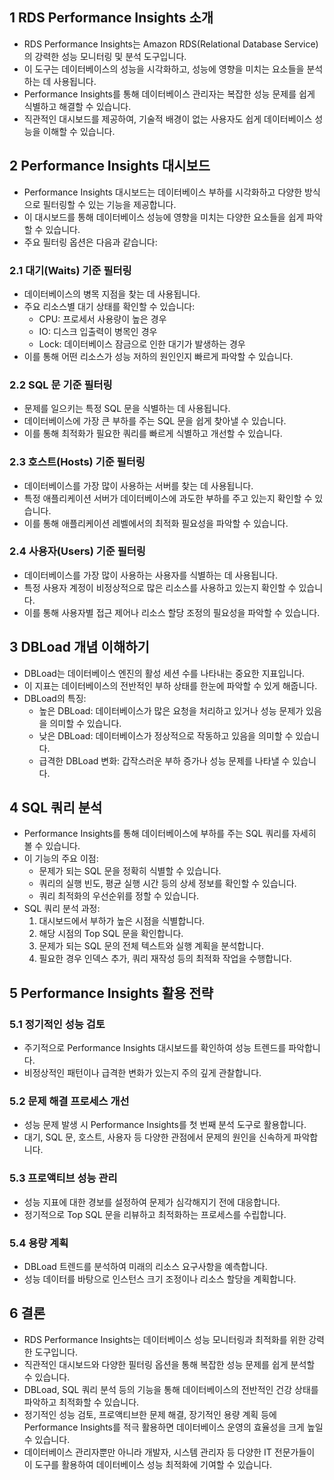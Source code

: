 ## 1 RDS Performance Insights 소개

- RDS Performance Insights는 Amazon RDS(Relational Database Service)의 강력한 성능 모니터링 및 분석 도구입니다.
- 이 도구는 데이터베이스의 성능을 시각화하고, 성능에 영향을 미치는 요소들을 분석하는 데 사용됩니다.
- Performance Insights를 통해 데이터베이스 관리자는 복잡한 성능 문제를 쉽게 식별하고 해결할 수 있습니다.
- 직관적인 대시보드를 제공하여, 기술적 배경이 없는 사용자도 쉽게 데이터베이스 성능을 이해할 수 있습니다.



## 2 Performance Insights 대시보드

- Performance Insights 대시보드는 데이터베이스 부하를 시각화하고 다양한 방식으로 필터링할 수 있는 기능을 제공합니다.
- 이 대시보드를 통해 데이터베이스 성능에 영향을 미치는 다양한 요소들을 쉽게 파악할 수 있습니다.
- 주요 필터링 옵션은 다음과 같습니다:



### 2.1 대기(Waits) 기준 필터링

- 데이터베이스의 병목 지점을 찾는 데 사용됩니다.
- 주요 리소스별 대기 상태를 확인할 수 있습니다:
	- CPU: 프로세서 사용량이 높은 경우
	- IO: 디스크 입출력이 병목인 경우
	- Lock: 데이터베이스 잠금으로 인한 대기가 발생하는 경우
- 이를 통해 어떤 리소스가 성능 저하의 원인인지 빠르게 파악할 수 있습니다.



### 2.2 SQL 문 기준 필터링

- 문제를 일으키는 특정 SQL 문을 식별하는 데 사용됩니다.
- 데이터베이스에 가장 큰 부하를 주는 SQL 문을 쉽게 찾아낼 수 있습니다.
- 이를 통해 최적화가 필요한 쿼리를 빠르게 식별하고 개선할 수 있습니다.



### 2.3 호스트(Hosts) 기준 필터링

- 데이터베이스를 가장 많이 사용하는 서버를 찾는 데 사용됩니다.
- 특정 애플리케이션 서버가 데이터베이스에 과도한 부하를 주고 있는지 확인할 수 있습니다.
- 이를 통해 애플리케이션 레벨에서의 최적화 필요성을 파악할 수 있습니다.



### 2.4 사용자(Users) 기준 필터링

- 데이터베이스를 가장 많이 사용하는 사용자를 식별하는 데 사용됩니다.
- 특정 사용자 계정이 비정상적으로 많은 리소스를 사용하고 있는지 확인할 수 있습니다.
- 이를 통해 사용자별 접근 제어나 리소스 할당 조정의 필요성을 파악할 수 있습니다.



## 3 DBLoad 개념 이해하기

- DBLoad는 데이터베이스 엔진의 활성 세션 수를 나타내는 중요한 지표입니다.
- 이 지표는 데이터베이스의 전반적인 부하 상태를 한눈에 파악할 수 있게 해줍니다.
- DBLoad의 특징:
	- 높은 DBLoad: 데이터베이스가 많은 요청을 처리하고 있거나 성능 문제가 있음을 의미할 수 있습니다.
	- 낮은 DBLoad: 데이터베이스가 정상적으로 작동하고 있음을 의미할 수 있습니다.
	- 급격한 DBLoad 변화: 갑작스러운 부하 증가나 성능 문제를 나타낼 수 있습니다.



## 4 SQL 쿼리 분석

- Performance Insights를 통해 데이터베이스에 부하를 주는 SQL 쿼리를 자세히 볼 수 있습니다.
- 이 기능의 주요 이점:
	- 문제가 되는 SQL 문을 정확히 식별할 수 있습니다.
	- 쿼리의 실행 빈도, 평균 실행 시간 등의 상세 정보를 확인할 수 있습니다.
	- 쿼리 최적화의 우선순위를 정할 수 있습니다.
- SQL 쿼리 분석 과정:
	1. 대시보드에서 부하가 높은 시점을 식별합니다.
	2. 해당 시점의 Top SQL 문을 확인합니다.
	3. 문제가 되는 SQL 문의 전체 텍스트와 실행 계획을 분석합니다.
	4. 필요한 경우 인덱스 추가, 쿼리 재작성 등의 최적화 작업을 수행합니다.



## 5 Performance Insights 활용 전략

### 5.1 정기적인 성능 검토

- 주기적으로 Performance Insights 대시보드를 확인하여 성능 트렌드를 파악합니다.
- 비정상적인 패턴이나 급격한 변화가 있는지 주의 깊게 관찰합니다.



### 5.2 문제 해결 프로세스 개선

- 성능 문제 발생 시 Performance Insights를 첫 번째 분석 도구로 활용합니다.
- 대기, SQL 문, 호스트, 사용자 등 다양한 관점에서 문제의 원인을 신속하게 파악합니다.



### 5.3 프로액티브 성능 관리

- 성능 지표에 대한 경보를 설정하여 문제가 심각해지기 전에 대응합니다.
- 정기적으로 Top SQL 문을 리뷰하고 최적화하는 프로세스를 수립합니다.



### 5.4 용량 계획

- DBLoad 트렌드를 분석하여 미래의 리소스 요구사항을 예측합니다.
- 성능 데이터를 바탕으로 인스턴스 크기 조정이나 리소스 할당을 계획합니다.



## 6 결론

- RDS Performance Insights는 데이터베이스 성능 모니터링과 최적화를 위한 강력한 도구입니다.
- 직관적인 대시보드와 다양한 필터링 옵션을 통해 복잡한 성능 문제를 쉽게 분석할 수 있습니다.
- DBLoad, SQL 쿼리 분석 등의 기능을 통해 데이터베이스의 전반적인 건강 상태를 파악하고 최적화할 수 있습니다.
- 정기적인 성능 검토, 프로액티브한 문제 해결, 장기적인 용량 계획 등에 Performance Insights를 적극 활용하면 데이터베이스 운영의 효율성을 크게 높일 수 있습니다.
- 데이터베이스 관리자뿐만 아니라 개발자, 시스템 관리자 등 다양한 IT 전문가들이 이 도구를 활용하여 데이터베이스 성능 최적화에 기여할 수 있습니다.